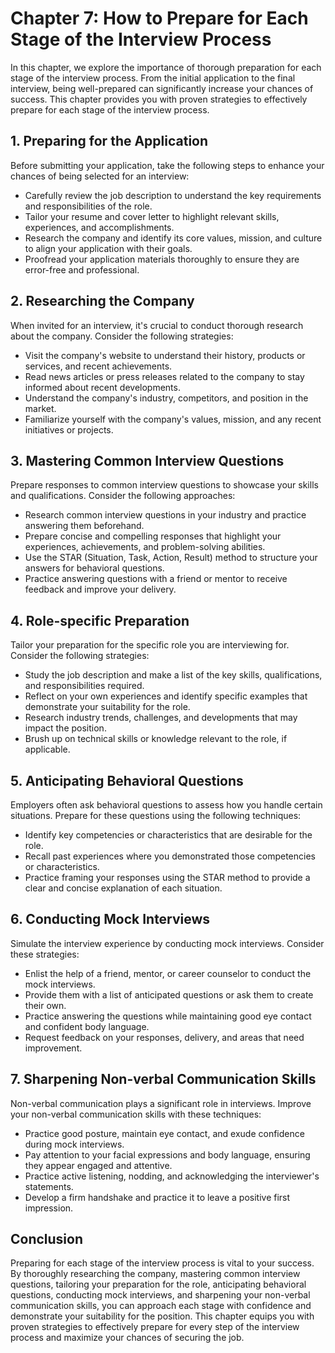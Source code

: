 Chapter 7: How to Prepare for Each Stage of the Interview Process
=================================================================

In this chapter, we explore the importance of thorough preparation for each stage of the interview process. From the initial application to the final interview, being well-prepared can significantly increase your chances of success. This chapter provides you with proven strategies to effectively prepare for each stage of the interview process.

**1. Preparing for the Application**
------------------------------------

Before submitting your application, take the following steps to enhance your chances of being selected for an interview:

* Carefully review the job description to understand the key requirements and responsibilities of the role.
* Tailor your resume and cover letter to highlight relevant skills, experiences, and accomplishments.
* Research the company and identify its core values, mission, and culture to align your application with their goals.
* Proofread your application materials thoroughly to ensure they are error-free and professional.

**2. Researching the Company**
------------------------------

When invited for an interview, it's crucial to conduct thorough research about the company. Consider the following strategies:

* Visit the company's website to understand their history, products or services, and recent achievements.
* Read news articles or press releases related to the company to stay informed about recent developments.
* Understand the company's industry, competitors, and position in the market.
* Familiarize yourself with the company's values, mission, and any recent initiatives or projects.

**3. Mastering Common Interview Questions**
-------------------------------------------

Prepare responses to common interview questions to showcase your skills and qualifications. Consider the following approaches:

* Research common interview questions in your industry and practice answering them beforehand.
* Prepare concise and compelling responses that highlight your experiences, achievements, and problem-solving abilities.
* Use the STAR (Situation, Task, Action, Result) method to structure your answers for behavioral questions.
* Practice answering questions with a friend or mentor to receive feedback and improve your delivery.

**4. Role-specific Preparation**
--------------------------------

Tailor your preparation for the specific role you are interviewing for. Consider the following strategies:

* Study the job description and make a list of the key skills, qualifications, and responsibilities required.
* Reflect on your own experiences and identify specific examples that demonstrate your suitability for the role.
* Research industry trends, challenges, and developments that may impact the position.
* Brush up on technical skills or knowledge relevant to the role, if applicable.

**5. Anticipating Behavioral Questions**
----------------------------------------

Employers often ask behavioral questions to assess how you handle certain situations. Prepare for these questions using the following techniques:

* Identify key competencies or characteristics that are desirable for the role.
* Recall past experiences where you demonstrated those competencies or characteristics.
* Practice framing your responses using the STAR method to provide a clear and concise explanation of each situation.

**6. Conducting Mock Interviews**
---------------------------------

Simulate the interview experience by conducting mock interviews. Consider these strategies:

* Enlist the help of a friend, mentor, or career counselor to conduct the mock interviews.
* Provide them with a list of anticipated questions or ask them to create their own.
* Practice answering the questions while maintaining good eye contact and confident body language.
* Request feedback on your responses, delivery, and areas that need improvement.

**7. Sharpening Non-verbal Communication Skills**
-------------------------------------------------

Non-verbal communication plays a significant role in interviews. Improve your non-verbal communication skills with these techniques:

* Practice good posture, maintain eye contact, and exude confidence during mock interviews.
* Pay attention to your facial expressions and body language, ensuring they appear engaged and attentive.
* Practice active listening, nodding, and acknowledging the interviewer's statements.
* Develop a firm handshake and practice it to leave a positive first impression.

**Conclusion**
--------------

Preparing for each stage of the interview process is vital to your success. By thoroughly researching the company, mastering common interview questions, tailoring your preparation for the role, anticipating behavioral questions, conducting mock interviews, and sharpening your non-verbal communication skills, you can approach each stage with confidence and demonstrate your suitability for the position. This chapter equips you with proven strategies to effectively prepare for every step of the interview process and maximize your chances of securing the job.
